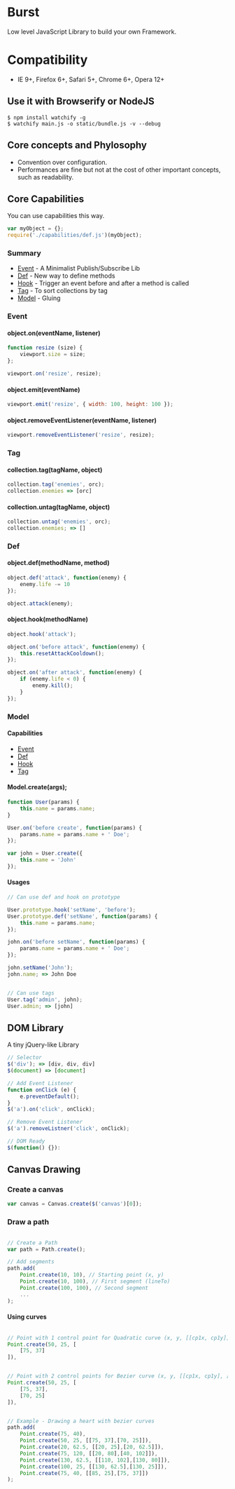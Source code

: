 # Burst

Low level JavaScript Library to build your own Framework.


# Compatibility
* IE 9+, Firefox 6+, Safari 5+, Chrome 6+, Opera 12+


## Use it with Browserify or NodeJS

```
$ npm install watchify -g
$ watchify main.js -o static/bundle.js -v --debug
```


## Core concepts and Phylosophy

* Convention over configuration.
* Performances are fine but not at the cost of other important concepts, such as readability.


## Core Capabilities

You can use capabilities this way.

```javascript
var myObject = {};
require('./capabilities/def.js')(myObject);
```

### Summary

* [Event](#event) - A Minimalist Publish/Subscribe Lib
* [Def](#def) - New way to define methods
* [Hook](#hook) - Trigger an event before and after a method is called
* [Tag](#tag) - To sort collections by tag
* [Model](#model) - Gluing

### Event

#### object.on(eventName, listener)

```javascript
function resize (size) {
    viewport.size = size;
};

viewport.on('resize', resize);
```

#### object.emit(eventName)

```javascript
viewport.emit('resize', { width: 100, height: 100 });
```

#### object.removeEventListener(eventName, listener)

```javascript
viewport.removeEventListener('resize', resize);
```

### Tag

#### collection.tag(tagName, object)

```javascript
collection.tag('enemies', orc);
collection.enemies => [orc]
```

#### collection.untag(tagName, object)

```javascript
collection.untag('enemies', orc);
collection.enemies; => []
```

### Def

#### object.def(methodName, method)

```javascript
object.def('attack', function(enemy) {
    enemy.life -= 10
});

object.attack(enemy);
```

#### object.hook(methodName)

```javascript
object.hook('attack');

object.on('before attack', function(enemy) {
    this.resetAttackCooldown();
});

object.on('after attack', function(enemy) {
    if (enemy.life < 0) {
        enemy.kill();
    }
});
```

### Model

#### Capabilities

* [Event](#event)
* [Def](#def)
* [Hook](#hook)
* [Tag](#tag)

#### Model.create(args);

```javascript
function User(params) {
    this.name = params.name;
}

User.on('before create', function(params) {
    params.name = params.name + ' Doe';
});

var john = User.create({
    this.name = 'John'
});
```

#### Usages

```javascript
// Can use def and hook on prototype

User.prototype.hook('setName', 'before');
User.prototype.def('setName', function(params) {
    this.name = params.name;
});

john.on('before setName', function(params) {
    params.name = params.name + ' Doe';
});

john.setName('John');
john.name; => John Doe


// Can use tags
User.tag('admin', john);
User.admin; => [john]
```


## DOM Library

A tiny jQuery-like Library

```javascript
// Selector
$('div'); => [div, div, div]
$(document) => [document]

// Add Event Listener
function onClick (e) {
    e.preventDefault();
}
$('a').on('click', onClick);

// Remove Event Listener
$('a').removeListner('click', onClick);

// DOM Ready
$(function() {}):
```

## Canvas Drawing

### Create a canvas

```javascript
var canvas = Canvas.create($('canvas')[0]);
```

### Draw a path

```javascript

// Create a Path
var path = Path.create();

// Add segments
path.add(
    Point.create(10, 10), // Starting point (x, y)
    Point.create(10, 100), // First segment (lineTo)
    Point.create(100, 100), // Second segment
    ...
);

```

#### Using curves

```javascript

// Point with 1 control point for Quadratic curve (x, y, [[cp1x, cp1y]])
Point.create(50, 25, [
    [75, 37]
]),


// Point with 2 control points for Bezier curve (x, y, [[cp1x, cp1y], [cp2x, cp2y]])
Point.create(50, 25, [
    [75, 37],
    [70, 25]
]),


// Example - Drawing a heart with bezier curves
path.add(
    Point.create(75, 40),
    Point.create(50, 25, [[75, 37],[70, 25]]),
    Point.create(20, 62.5, [[20, 25],[20, 62.5]]),
    Point.create(75, 120, [[20, 80],[40, 102]]),
    Point.create(130, 62.5, [[110, 102],[130, 80]]),
    Point.create(100, 25, [[130, 62.5],[130, 25]]),
    Point.create(75, 40, [[85, 25],[75, 37]])
);

```
